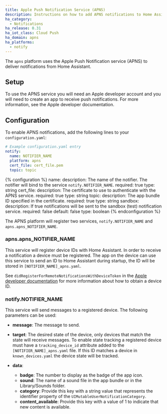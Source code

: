 ```yaml
---
title: Apple Push Notification Service (APNS)
description: Instructions on how to add APNS notifications to Home Assistant.
ha_category:
  - Notifications
ha_release: 0.31
ha_iot_class: Cloud Push
ha_domain: apns
ha_platforms:
  - notify
---
```


The `apns` platform uses the Apple Push Notification service (APNS) to deliver notifications from Home Assistant.

## Setup

To use the APNS service you will need an Apple developer account and you will need to create an app to receive push notifications. For more information, see the Apple developer documentation.

## Configuration

To enable APNS notifications, add the following lines to your `configuration.yaml`:

```yaml
# Example configuration.yaml entry
notify:
  name: NOTIFIER_NAME
  platform: apns
  cert_file: cert_file.pem
  topic: topic
```

{% configuration %}
name:
  description: The name of the notifier. The notifier will bind to the service `notify.NOTIFIER_NAME`.
  required: true
  type: string
cert_file:
  description: The certificate to use to authenticate with the APNS service.
  required: true
  type: string
topic:
  description: The app bundle ID specified in the certificate.
  required: true
  type: string
sandbox:
  description: If true notifications will be sent to the sandbox (test) notification service.
  required: false
  default: false
  type: boolean
{% endconfiguration %}

The APNS platform will register two services, `notify.NOTIFIER_NAME` and `apns.apns_NOTIFIER_NAME`.

### apns.apns_NOTIFIER_NAME

This service will register device IDs with Home Assistant. In order to receive a notification a device must be registered. The app on the device can use this service to send an ID to Home Assistant during startup, the ID will be stored in `[NOTIFIER_NAME]_apns.yaml`.

See `didRegisterForRemoteNotificationsWithDeviceToken` in the [Apple developer documentation](https://developer.apple.com/library/ios/documentation/UIKit/Reference/UIApplicationDelegate_Protocol/#//apple_ref/occ/intfm/UIApplicationDelegate/application:didRegisterForRemoteNotificationsWithDeviceToken:) for more information about how to obtain a device ID.

### notify.NOTIFIER_NAME

This service will send messages to a registered device. The following parameters can be used:

- **message**: The message to send.

- **target**: The desired state of the device, only devices that match the state will receive messages. To enable state tracking a registered device must have a `tracking_device_id` attribute added to the `[NOTIFIER_NAME]_apns.yaml` file. If this ID matches a device in `known_devices.yaml` the device state will be tracked.

- **data**:
  - **badge**: The number to display as the badge of the app icon.
  - **sound**: The name of a sound file in the app bundle or in the Library/Sounds folder.
  - **category**: Provide this key with a string value that represents the identifier property of the `UIMutableUserNotificationCategory`.
  - **content_available**: Provide this key with a value of 1 to indicate that new content is available.
